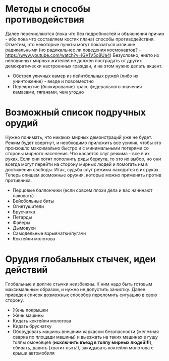# Методы и способы противодействия

Далее перечисляются (пока что без подробностей и объяснения причин - ибо пока что составляем костяк плана) способы противодействия.
Отметим, что некоторые пункты могут показаться излишне радикальными (но радикальнее ли поведения космонавтов? - https://www.youtube.com/watch?v=IGV1V5o8Ua4) 
Безусловно, никто из неповинных мирных жителей не должен пострадать от других демократически настроенных граждан, и на этом нужно делать акцент.

* Обстрел уличных камер из пейнтбольных ружей (либо их уничтожение) - везде и повсеместно
* Перекрытие (блокирование) трасс федерального значения камазами, тягачами, чем угодно

# Возможный список подручных орудий
Нужно понимать, что никаких мирных демонстраций уже не будет. Режим будет свергнут, и необходимо приложить все усилия, чтобы это произошло максимально быстро и с минимальными потерями со стороны мирного населения. Что касается слуг режима - все в их руках. Если они хотят пополнить ряды беркута, то это их выбор, но они всегда могут перейти на сторону мирных людей и помогать им в достижении свободы. Итак, судьба слуг режима находится в их руках. Теперь опишем возможные оружия, которые можно применять против противника.

* Перцовые баллончики (если совсем плохи дела и вас начинают паковать)
* Бейсбольные биты
* Огнетушители
* Брусчатка
* Петарды
* Файеры
* Дымовухи
* Самодельные взрывчатки/пугачи
* Коктейли молотова

# Орудия глобальных стычек, идеи действий
Глобальные и долгие стычки неизбежны. К ним надо быть готовым максимальным образом, и нужно не допустить зачистку.
Далее приведен список возможных способов переломить ситуацию в свою сторону.
* Жечь покрышки
* Жечь машины
* Кидать коктейли молотова
* Кидать брусчатку
* Оборудовать машины внешним каркасом безопасности (железная сварка по площади машины) и выезжать на таких машинах в гущу толпы омоновцев (**исключить въезд в толпу мирных людей!!!**), сбивать, давить (хватит ныть!), закидывать коктейли молотова с крыши автомобиля
